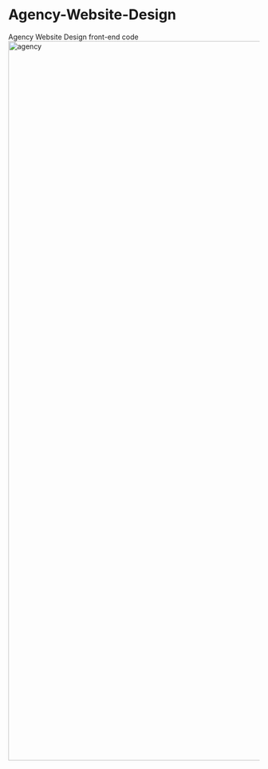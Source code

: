 # Agency-Website-Design
Agency Website Design front-end code
<img width="1440" alt="agency" src="https://user-images.githubusercontent.com/92163639/212302416-0368551c-c959-47a7-8f96-daece606c7ca.png">
